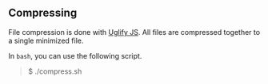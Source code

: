 ## Compressing

File compression is done with [Uglify JS](https://github.com/mishoo/UglifyJS). All files are compressed together to a single minimized file.

In `bash`, you can use the following script.

> $ ./compress.sh

